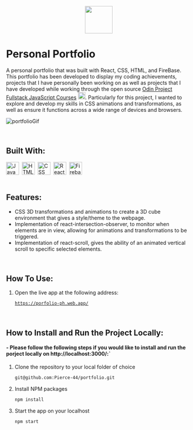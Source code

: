 <div align="center">
  <img src="https://openmoji.org/data/color/svg/1F4D1.svg" height="75px"/>
</div>

# Personal Portfolio
A personal portfolio that was built with React, CSS, HTML, and FireBase. This portfolio has been developed to display my coding achievements, projects that I have personally been working on as well as projects that I have developed while working through the open source [Odin Project Fullstack JavaScript Courses](https://www.theodinproject.com/) <img src="https://www.theodinproject.com/assets/icons/odin-icon-b5b31c073f7417a257003166c98cc23743654715305910c068b93a3bf4d3065d.svg"  width="20" height="20">. Particularly for this project, I wanted to explore and develop my skills in CSS animations and transformations, as well as ensure it functions across a wide range of devices and browsers.

![portfolioGif](https://user-images.githubusercontent.com/96740762/179838209-eaf5a457-1257-4c07-a7a6-38244f6ac07a.gif)

<br/>

## Built With:
<div>
  <img src="https://cdn.jsdelivr.net/gh/devicons/devicon/icons/javascript/javascript-original.svg" title="JavaScript" alt="JavaScript" width="35" height="35"/>&nbsp;
  <img src="https://cdn.jsdelivr.net/gh/devicons/devicon/icons/html5/html5-original.svg" title="HTML5" alt="HTML" width="35" height="35"/>&nbsp;
  <img src="https://cdn.jsdelivr.net/gh/devicons/devicon/icons/css3/css3-original.svg"  title="CSS3" alt="CSS" width="35" height="35"/>&nbsp;
  <img src="https://cdn.jsdelivr.net/gh/devicons/devicon/icons/react/react-original.svg" title="React" alt="React" width="35" height="35"/>&nbsp;
  <img src="https://cdn.jsdelivr.net/gh/devicons/devicon/icons/firebase/firebase-plain.svg" title="Firebase" alt="Firebase" width="35" height="35"/>&nbsp;
</div>
<br/>

## Features:
- CSS 3D transformations and animations to create a 3D cube environment that gives a style/theme to the webpage.
- Implementation of react-intersection-observer, to monitor when elements are in view, allowing for animations and transformations to be triggered.
- Implementation of react-scroll, gives the ability of an animated vertical scroll to specific selected elements.
<br/>

## How To Use:

1. Open the live app at the following address:

   [`https://porfolio-ph.web.app/`](https://porfolio-ph.web.app/)

<br/>

## How to Install and Run the Project Locally:
#### - Please follow the following steps if you would like to install and run the porject locally on http://localhost:3000/:`

1. Clone the repository to your local folder of choice
   ```sh
   git@github.com:Pierce-44/portfolio.git
   ```
   
   
2. Install NPM packages
   ```sh
   npm install
   ```

3. Start the app on your localhost
   ```js
   npm start
   ```

